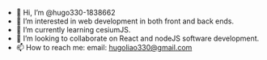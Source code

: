- 👋 Hi, I’m @hugo330-1838662
- 👀 I’m interested in web development in both front and back ends.
- 🌱 I’m currently learning cesiumJS.
- 💞️ I’m looking to collaborate on React and nodeJS software development.
- 📫 How to reach me:
    email: hugoliao330@gmail.com

<!---
hugo330-1838662/hugo330-1838662 is a ✨ special ✨ repository because its `README.md` (this file) appears on your GitHub profile.
You can click the Preview link to take a look at your changes.
--->
